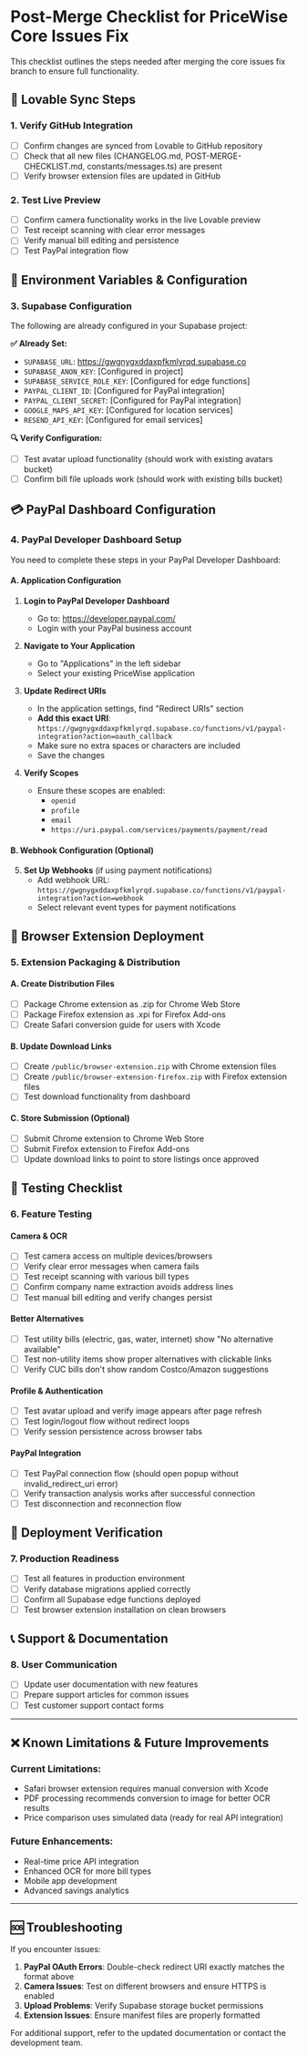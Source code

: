 # Post-Merge Checklist for PriceWise Core Issues Fix

This checklist outlines the steps needed after merging the core issues fix branch to ensure full functionality.

## 🔄 Lovable Sync Steps

### 1. Verify GitHub Integration  
- [ ] Confirm changes are synced from Lovable to GitHub repository
- [ ] Check that all new files (CHANGELOG.md, POST-MERGE-CHECKLIST.md, constants/messages.ts) are present
- [ ] Verify browser extension files are updated in GitHub

### 2. Test Live Preview
- [ ] Confirm camera functionality works in the live Lovable preview
- [ ] Test receipt scanning with clear error messages
- [ ] Verify manual bill editing and persistence
- [ ] Test PayPal integration flow

## 🔧 Environment Variables & Configuration

### 3. Supabase Configuration
The following are already configured in your Supabase project:

**✅ Already Set:**
- `SUPABASE_URL`: https://gwgnygxddaxpfkmlyrqd.supabase.co
- `SUPABASE_ANON_KEY`: [Configured in project]  
- `SUPABASE_SERVICE_ROLE_KEY`: [Configured for edge functions]
- `PAYPAL_CLIENT_ID`: [Configured for PayPal integration]
- `PAYPAL_CLIENT_SECRET`: [Configured for PayPal integration]
- `GOOGLE_MAPS_API_KEY`: [Configured for location services]
- `RESEND_API_KEY`: [Configured for email services]

**🔍 Verify Configuration:**
- [ ] Test avatar upload functionality (should work with existing avatars bucket)
- [ ] Confirm bill file uploads work (should work with existing bills bucket)

## 💳 PayPal Dashboard Configuration

### 4. PayPal Developer Dashboard Setup

You need to complete these steps in your PayPal Developer Dashboard:

#### A. Application Configuration
1. **Login to PayPal Developer Dashboard**
   - Go to: https://developer.paypal.com/
   - Login with your PayPal business account

2. **Navigate to Your Application**  
   - Go to "Applications" in the left sidebar
   - Select your existing PriceWise application

3. **Update Redirect URIs**
   - In the application settings, find "Redirect URIs" section
   - **Add this exact URI**: `https://gwgnygxddaxpfkmlyrqd.supabase.co/functions/v1/paypal-integration?action=oauth_callback`
   - Make sure no extra spaces or characters are included
   - Save the changes

4. **Verify Scopes**
   - Ensure these scopes are enabled:
     - `openid`
     - `profile` 
     - `email`
     - `https://uri.paypal.com/services/payments/payment/read`

#### B. Webhook Configuration (Optional)
5. **Set Up Webhooks** (if using payment notifications)
   - Add webhook URL: `https://gwgnygxddaxpfkmlyrqd.supabase.co/functions/v1/paypal-integration?action=webhook`
   - Select relevant event types for payment notifications

## 📱 Browser Extension Deployment

### 5. Extension Packaging & Distribution

#### A. Create Distribution Files
- [ ] Package Chrome extension as .zip for Chrome Web Store
- [ ] Package Firefox extension as .xpi for Firefox Add-ons
- [ ] Create Safari conversion guide for users with Xcode

#### B. Update Download Links
- [ ] Create `/public/browser-extension.zip` with Chrome extension files
- [ ] Create `/public/browser-extension-firefox.zip` with Firefox extension files  
- [ ] Test download functionality from dashboard

#### C. Store Submission (Optional)
- [ ] Submit Chrome extension to Chrome Web Store
- [ ] Submit Firefox extension to Firefox Add-ons
- [ ] Update download links to point to store listings once approved

## 🧪 Testing Checklist

### 6. Feature Testing

#### Camera & OCR
- [ ] Test camera access on multiple devices/browsers
- [ ] Verify clear error messages when camera fails
- [ ] Test receipt scanning with various bill types
- [ ] Confirm company name extraction avoids address lines  
- [ ] Test manual bill editing and verify changes persist

#### Better Alternatives
- [ ] Test utility bills (electric, gas, water, internet) show "No alternative available"
- [ ] Test non-utility items show proper alternatives with clickable links
- [ ] Verify CUC bills don't show random Costco/Amazon suggestions

#### Profile & Authentication
- [ ] Test avatar upload and verify image appears after page refresh
- [ ] Test login/logout flow without redirect loops
- [ ] Verify session persistence across browser tabs

#### PayPal Integration  
- [ ] Test PayPal connection flow (should open popup without invalid_redirect_uri error)
- [ ] Verify transaction analysis works after successful connection
- [ ] Test disconnection and reconnection flow

## 🚀 Deployment Verification

### 7. Production Readiness
- [ ] Test all features in production environment
- [ ] Verify database migrations applied correctly
- [ ] Confirm all Supabase edge functions deployed
- [ ] Test browser extension installation on clean browsers

## 📞 Support & Documentation

### 8. User Communication
- [ ] Update user documentation with new features
- [ ] Prepare support articles for common issues
- [ ] Test customer support contact forms

---

## ❌ Known Limitations & Future Improvements

### Current Limitations:
- Safari browser extension requires manual conversion with Xcode
- PDF processing recommends conversion to image for better OCR results
- Price comparison uses simulated data (ready for real API integration)

### Future Enhancements:
- Real-time price API integration
- Enhanced OCR for more bill types
- Mobile app development
- Advanced savings analytics

---

## 🆘 Troubleshooting

If you encounter issues:

1. **PayPal OAuth Errors**: Double-check redirect URI exactly matches the format above
2. **Camera Issues**: Test on different browsers and ensure HTTPS is enabled
3. **Upload Problems**: Verify Supabase storage bucket permissions
4. **Extension Issues**: Ensure manifest files are properly formatted

For additional support, refer to the updated documentation or contact the development team.